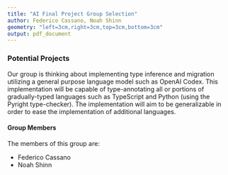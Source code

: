 ```yaml
---
title: "AI Final Project Group Selection"
author: Federico Cassano, Noah Shinn
geometry: "left=3cm,right=3cm,top=3cm,bottom=3cm"
output: pdf_document
---
```


### Potential Projects

Our group is thinking about implementing type inference and migration utilizing a general purpose language model such as OpenAI Codex. This implementation will be capable of type-annotating all or portions of gradually-typed languages such as TypeScript and Python (using the Pyright type-checker). The implementation will aim to be generalizable in order to ease the implementation of  additional languages.

#### Group Members

The members of this group are:

- Federico Cassano
- Noah Shinn
